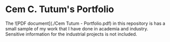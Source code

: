 # Cem C. Tutum's Portfolio 

The ![PDF document](./Cem Tutum - Portfolio.pdf) in this repository is has a small sample of my work that I have done in academia and industry.
Sensitive information for the industrial projects is not included.
